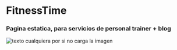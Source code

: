 # FitnessTime

### Pagina estatica, para servicios de personal trainer + blog

![texto cualquiera por si no carga la imagen](https://github.com/nicolasgonzalezgonzanlez/Fitness-Time/blob/master/news.gif?raw=true)
